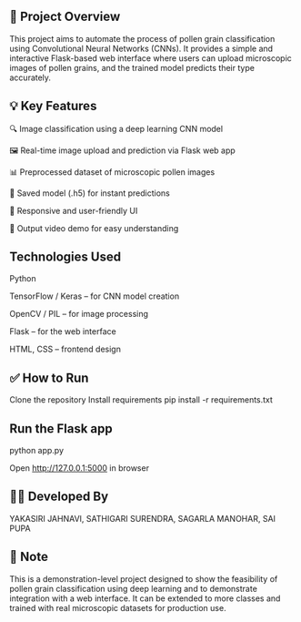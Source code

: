## 📝 Project Overview
This project aims to automate the process of pollen grain classification using Convolutional Neural Networks (CNNs). It provides a simple and interactive Flask-based web interface where users can upload microscopic images of pollen grains, and the trained model predicts their type accurately.

## 💡 Key Features
🔍 Image classification using a deep learning CNN model

🖼️ Real-time image upload and prediction via Flask web app

📊 Preprocessed dataset of microscopic pollen images

💾 Saved model (.h5) for instant predictions

📱 Responsive and user-friendly UI

🎥 Output video demo for easy understanding

 ## Technologies Used
Python

TensorFlow / Keras – for CNN model creation

OpenCV / PIL – for image processing

Flask – for the web interface

HTML, CSS – frontend design


## ✅ How to Run
Clone the repository
Install requirements
pip install -r requirements.txt
## Run the Flask app
python app.py

Open http://127.0.0.1:5000 in browser


## 👩‍💻 Developed By
YAKASIRI JAHNAVI,
SATHIGARI SURENDRA, 
SAGARLA MANOHAR,
SAI PUPA

## 📌 Note

This is a demonstration-level project designed to show the feasibility of pollen grain classification using deep learning and to demonstrate integration with a web interface. It can be extended to more classes and trained with real microscopic datasets for production use.
